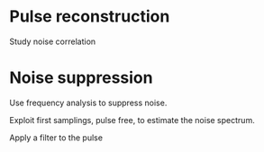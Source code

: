 Pulse reconstruction
====

Study noise correlation



Noise suppression
====

Use frequency analysis to suppress noise.

Exploit first samplings, pulse free, to estimate the noise spectrum.

Apply a filter to the pulse
